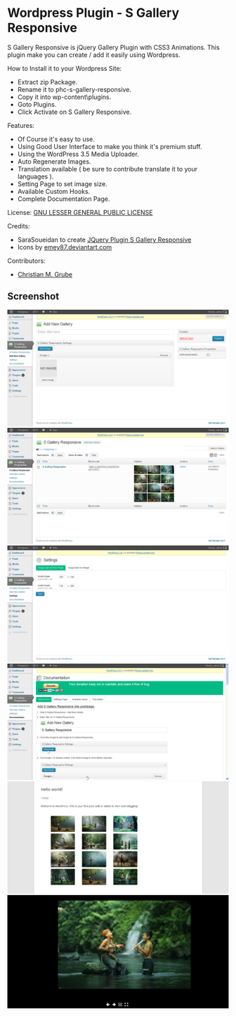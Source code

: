 # Wordpress Plugin - S Gallery Responsive

S Gallery Responsive is jQuery Gallery Plugin with CSS3 Animations. 
This plugin make you can create / add it easily using Wordpress.

How to Install it to your Wordpress Site:
* Extract zip Package.
* Rename it to phc-s-gallery-responsive.
* Copy it into wp-content\plugins.
* Goto Plugins.
* Click Activate on S Gallery Responsive.

Features:
* Of Course it's easy to use.
* Using Good User Interface to make you think it's premium stuff.
* Using the WordPress 3.5 Media Uploader.
* Auto Regenerate Images.
* Translation available ( be sure to contribute translate it to your languages ).
* Setting Page to set image size.
* Available Custom Hooks.
* Complete Documentation Page.

License: [GNU LESSER GENERAL PUBLIC LICENSE](http://www.gnu.org/licenses/lgpl.html)

Credits:
* SaraSoueidan to create [JQuery Plugin S Gallery Responsive](http://sarasoueidan.com/blog/s-gallery-responsive-jquery-gallery-plugin-with-css3-animations/)
* Icons by [emey87.deviantart.com](http://emey87.deviantart.com)

Contributors:
* [Christian M. Grube](https://github.com/seraphyn)

## Screenshot
![Screenshot 1](screenshot/screenshot1.png)
![Screenshot 2](screenshot/screenshot2.png)
![Screenshot 3](screenshot/screenshot3.png)
![Screenshot 4](screenshot/screenshot4.png)
![Screenshot 5](screenshot/screenshot5.png)
![Screenshot 6](screenshot/screenshot6.png)